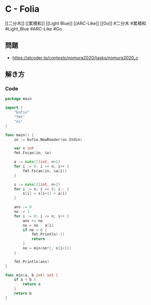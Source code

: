 # C - Folia
[[二分木]] [[累積和]] [[Light Blue]] [[ARC-Like]] [[Go]]
#二分木 #累積和 #Light_Blue #ARC-Like #Go 

## 問題
- https://atcoder.jp/contests/nomura2020/tasks/nomura2020_c

## 解き方
### Code
```go
package main

import (
	"bufio"
	"fmt"
	"os"
)

func main() {
	in := bufio.NewReader(os.Stdin)

	var n int
	fmt.Fscan(in, &n)

	a := make([]int, n+1)
	for i := 0; i <= n; i++ {
		fmt.Fscan(in, &a[i])
	}

	s := make([]int, n+2)
	for i := n; i >= 0; i-- {
		s[i] = s[i+1] + a[i]
	}

	ans := 0
	no := 1
	for i := 0; i <= n; i++ {
		ans += no
		no = no - a[i]
		if no < 0 {
			fmt.Println(-1)
			return
		}
		no = min(no*2, s[i+1])
	}

	fmt.Println(ans)
}

func min(a, b int) int {
	if a < b {
		return a
	}
	return b
}
```
